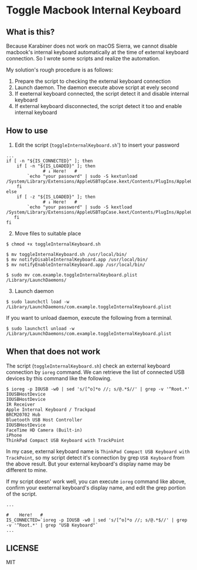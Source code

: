 # Toggle Macbook Internal Keyboard

## What is this?

Because Karabiner does not work on macOS Sierra, we cannot disable macbook's internal keyboard automatically at the time of external keyboard connection.
So I wrote some scripts and realize the automation.

My solution's rough procedure is as follows:

1. Prepare the script to checking the external keyboard connection
2. Launch daemon. The daemon execute above script at evely second
3. If exeternal keyboard connected, the script detect it and disable internal keyboard
4. If external keyboard disconnected, the script detect it too and enable internal keyboard

## How to use

1. Edit the script (`toggleInternalKeyboard.sh`') to insert your password

``` shell
...
if [ -n "${IS_CONNECTED}" ]; then
    if [ -n "${IS_LOADED}" ]; then
              # ↓ Here!   #
        `echo "your passowrd" | sudo -S kextunload /System/Library/Extensions/AppleUSBTopCase.kext/Contents/PlugIns/AppleUSBTCKeyboard.kext/`
    fi
else
    if [ -z "${IS_LOADED}" ]; then
              # ↓ Here!   #
        `echo "your password" | sudo -S kextload /System/Library/Extensions/AppleUSBTopCase.kext/Contents/PlugIns/AppleUSBTCKeyboard.kext/`
   fi
fi
```

2. Move files to suitable place

``` shell
$ chmod +x toggleInternalKeyboard.sh

$ mv toggleInternalKeyboard.sh /usr/local/bin/
$ mv notifyDisableInternalKeyboard.app /usr/local/bin/
$ mv notifyEnableInternalKeyboard.app /usr/local/bin/

$ sudo mv com.example.toggleInternalKeyboard.plist /Library/LaunchDaemons/
```

3. Launch daemon

``` shell
$ sudo launchctl load -w /Library/LaunchDaemons/com.example.toggleInternalKeyboard.plist
```

If you want to unload daemon, execute the following from a terminal.

``` shell
$ sudo launchctl unload -w /Library/LaunchDaemons/com.example.toggleInternalKeyboard.plist
```

## When that does not work

The script (`toggleInternalKeyboard.sh`) check an external keyboard connection by `ioreg` command. We can retrieve the list of connected USB devices by this command like the following.

``` shell
$ ioreg -p IOUSB -w0 | sed 's/[^o]*o //; s/@.*$//' | grep -v '^Root.*' 
IOUSBHostDevice
IOUSBHostDevice
IR Receiver
Apple Internal Keyboard / Trackpad
BRCM20702 Hub
Bluetooth USB Host Controller
IOUSBHostDevice
FaceTime HD Camera (Built-in)
iPhone
ThinkPad Compact USB Keyboard with TrackPoint
```

In my case, external keyboard name is `ThinkPad Compact USB Keyboard with TrackPoint`, so my script detect it's connection by grep `USB Keyboard` from the above result. But your external keyboard's display name may be different to mine.

If my script doesn' work well, you can execute `ioreg` command like above, confirm your exeternal keyboard's display name, and edit the grep portion of the script.

``` shell
...
                                                                                          #    Here!   #
IS_CONNECTED=`ioreg -p IOUSB -w0 | sed 's/[^o]*o //; s/@.*$//' | grep -v '^Root.*' | grep "USB Keyboard"` 
...
```

## LICENSE

MIT
